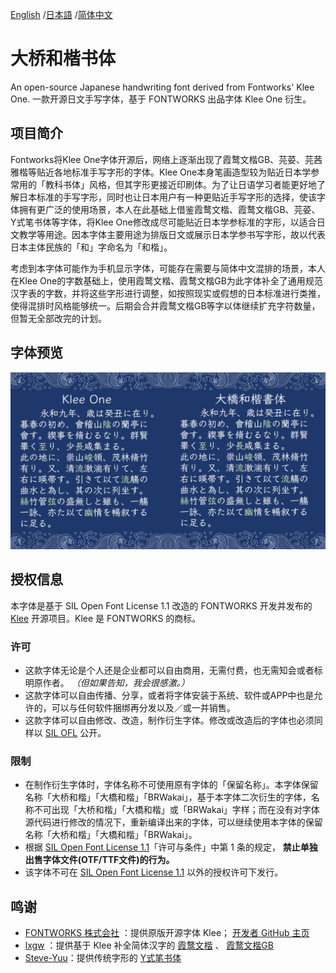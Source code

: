[English](https://github.com/BridgeRiver/BRWakaishotai) /[日本語](README-JP.md) /[简体中文](README-SC.md) 

# 大桥和楷书体

An open-source Japanese handwriting font derived from Fontworks' Klee One. 一款开源日文手写字体，基于 FONTWORKS 出品字体 Klee One 衍生。

## 项目简介

Fontworks将Klee One字体开源后，网络上逐渐出现了霞鹜文楷GB、芫荽、芫茜雅楷等贴近各地标准手写字形的字体。Klee One本身笔画造型较为贴近日本学参常用的「教科书体」风格，但其字形更接近印刷体。为了让日语学习者能更好地了解日本标准的手写字形，同时也让日本用户有一种更贴近手写字形的选择，使该字体拥有更广泛的使用场景，本人在此基础上借鉴霞鹜文楷、霞鹜文楷GB、芫荽、Y式笔书体等字体，将Klee One修改成尽可能贴近日本学参标准的字形，以适合日文教学等用途。因本字体主要用途为排版日文或展示日本学参书写字形，故以代表日本主体民族的「和」字命名为「和楷」。

考虑到本字体可能作为手机显示字体，可能存在需要与简体中文混排的场景，本人在Klee One的字数基础上，使用霞鹜文楷、霞鹜文楷GB为此字体补全了通用规范汉字表的字数，并将这些字形进行调整，如按照现实或假想的日本标准进行类推，使得混排时风格能够统一。后期会合并霞鹜文楷GB等字以体继续扩充字符数量，但暂无全部改完的计划。

## 字体预览

![sample](https://github.com/BridgeRiver/BRWakaishotai/blob/main/preview/%E5%AD%97%E4%BD%93%E9%A2%84%E8%A7%88_01.png)

## 授权信息

本字体是基于 SIL Open Font License 1.1 改造的 FONTWORKS 开发并发布的 [Klee](https://github.com/fontworks-fonts/Klee) 开源项目。Klee 是 FONTWORKS 的商标。

### 许可

- 这款字体无论是个人还是企业都可以自由商用，无需付费，也无需知会或者标明原作者。 *（但如果告知，我会很感激。）*
- 这款字体可以自由传播、分享，或者将字体安装于系统、软件或APP中也是允许的，可以与任何软件捆绑再分发以及／或一并销售。
- 这款字体可以自由修改、改造，制作衍生字体。修改或改造后的字体也必须同样以 [SIL OFL](https://openfontlicense.org) 公开。

### 限制

- 在制作衍生字体时，字体名称不可使用原有字体的「保留名称」。本字体保留名称「大桥和楷」「大橋和楷」「BRWakai」，基于本字体二次衍生的字体，名称不可出现「大桥和楷」「大橋和楷」或「BRWakai」字样；而在没有对字体源代码进行修改的情况下，重新编译出来的字体，可以继续使用本字体的保留名称「大桥和楷」「大橋和楷」「BRWakai」。
- 根据 [SIL Open Font License 1.1](https://openfontlicense.org)「许可与条件」中第 1 条的规定， **禁止单独出售字体文件(OTF/TTF文件)的行为。**
- 该字体不可在 [SIL Open Font License 1.1](https://openfontlicense.org) 以外的授权许可下发行。


## 鸣谢
- [FONTWORKS 株式会社](http://fontworks.co.jp) ：提供原版开源字体 Klee； [开发者 GitHub 主页](https://github.com/fontworks-fonts/)
- [lxgw](https://github.com/lxgw) ：提供基于 Klee 补全简体汉字的 [霞鹜文楷](https://github.com/lxgw/LxgwWenKai) 、 [霞鹜文楷GB](https://github.com/lxgw/LxgwWenKaiGB)
- [Steve-Yuu](https://github.com/Steve-Yuu)：提供传统字形的 [Y式笔书体](https://github.com/Steve-Yuu/YshiPen-Shuti)
